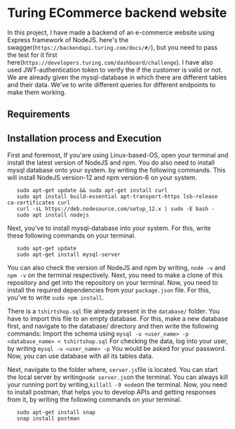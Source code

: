 # Turing ECommerce backend website

In this project, I have made a backend of an e-commerce website using Express framework of NodeJS. here's the swagger(`https://backendapi.turing.com/docs/#/`), but you need to pass the test for it first here(`https://developers.turing.com/dashboard/challenge`).
I have also used JWT-authentication token to verify the if the customer is valid or not. We are already given the mysql-database in which there are different tables and their data. We've to write different queries for different endpoints to make them working.

## Requirements

## Installation process and Execution

First and foremost, If you'are using Linux-based-OS, open your terminal and install the latest version of NodeJS and npm. You do also need to install mysql database onto your system. by writing the following commands.
This will install NodeJS version-12 and npm version-6 on your system.

       sudo apt-get update && sudo apt-get install curl
       sudo apt install build-essential apt-transport-https lsb-release ca-certificates curl
       curl -sL https://deb.nodesource.com/setup_12.x | sudo -E bash -
       sudo apt install nodejs
       
Next, you've to install mysql-database into your system. For this, write these following commands on your terminal.

       sudo apt-get update
       sudo apt-get install mysql-server

You can also check the version of NodeJS and npm by writing, `node -v` and `npm -v` on the terminal respectively.
Next, you need to make a clone of this repository and get into the repository on your terminal. Now, you need to install the required dependencies from your `package.json` file. For this, you've to write `sudo npm install`.

There is a `tshirtshop.sql` file already present in the `database/` folder. You have to import this file to an empty database. For this, make a new database first, and navigate to the database/ directory and then write the following commands:
Import the schema using `mysql -u <user_name> -p <database_name> < tshirtshop.sql`
For checking the data, log into your user, by writing `mysql -u <user_name> -p` You would be asked for your password. Now, you can use database with all its tables data.

Next, navigate to the folder where, `server.js`file is located. You can start the local server by writing`node server.js`on the terminal.
You can always kill your running port by writing,`killall -9 node`on the terminal.
Now, you need to install postman, that helps you to develop APIs and getting responses from it, by writing the following commands on your terminal.

       sudo apt-get install snap
       snap install postman
       

